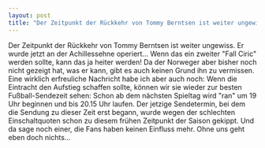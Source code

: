 ```yaml
---
layout: post
title: "Der Zeitpunkt der Rückkehr von Tommy Berntsen ist weiter ungewiss."
---
```


Der Zeitpunkt der Rückkehr von Tommy Berntsen ist weiter ungewiss. Er wurde jetzt an der Achillessehne operiert... Wenn das ein zweiter "Fall Ciric" werden sollte, kann das ja heiter werden! Da der Norweger aber bisher noch nicht gezeigt hat, was er kann, gibt es auch keinen Grund ihn zu vermissen.  
Eine wirklich erfreuliche Nachricht habe ich aber auch noch: Wenn die Eintracht den Aufstieg schaffen sollte, können wir sie wieder zur besten Fußball-Sendezeit sehen: Schon ab dem nächsten Spieltag wird "ran" um 19 Uhr beginnen und bis 20.15 Uhr laufen. Der jetzige Sendetermin, bei dem die Sendung zu dieser Zeit erst begann, wurde wegen der schlechten Einschaltquoten schon zu diesem frühen Zeitpunkt der Saison gekippt. Und da sage noch einer, die Fans haben keinen Einfluss mehr. Ohne uns geht eben doch nichts...

